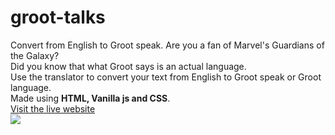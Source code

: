# groot-talks
Convert from English to Groot speak. Are you a fan of Marvel's Guardians of the Galaxy?
<br>
Did you know that what Groot says is an actual language.
<br>
Use the translator to convert your text from English to Groot speak or Groot language.
<br>
Made using <strong>HTML, Vanilla js and CSS</strong>.
<br>
<a href="https://groot-talkss.netlify.app/">Visit the live website</a>
<br>
<img src="https://encrypted-tbn0.gstatic.com/images?q=tbn:ANd9GcROBB3Gyb3J8LRsPx8Cv3FZreMVOlyeWdc1tw&usqp=CAU">
